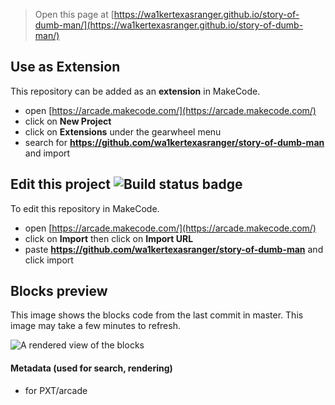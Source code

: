  


> Open this page at [https://wa1kertexasranger.github.io/story-of-dumb-man/](https://wa1kertexasranger.github.io/story-of-dumb-man/)

## Use as Extension

This repository can be added as an **extension** in MakeCode.

* open [https://arcade.makecode.com/](https://arcade.makecode.com/)
* click on **New Project**
* click on **Extensions** under the gearwheel menu
* search for **https://github.com/wa1kertexasranger/story-of-dumb-man** and import

## Edit this project ![Build status badge](https://github.com/wa1kertexasranger/story-of-dumb-man/workflows/MakeCode/badge.svg)

To edit this repository in MakeCode.

* open [https://arcade.makecode.com/](https://arcade.makecode.com/)
* click on **Import** then click on **Import URL**
* paste **https://github.com/wa1kertexasranger/story-of-dumb-man** and click import

## Blocks preview

This image shows the blocks code from the last commit in master.
This image may take a few minutes to refresh.

![A rendered view of the blocks](https://github.com/wa1kertexasranger/story-of-dumb-man/raw/master/.github/makecode/blocks.png)

#### Metadata (used for search, rendering)

* for PXT/arcade
<script src="https://makecode.com/gh-pages-embed.js"></script><script>makeCodeRender("{{ site.makecode.home_url }}", "{{ site.github.owner_name }}/{{ site.github.repository_name }}");</script>
